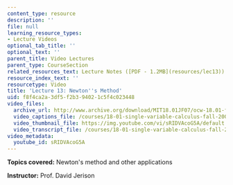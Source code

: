 ```yaml
---
content_type: resource
description: ''
file: null
learning_resource_types:
- Lecture Videos
optional_tab_title: ''
optional_text: ''
parent_title: Video Lectures
parent_type: CourseSection
related_resources_text: Lecture Notes ([PDF - 1.2MB](resources/lec13))
resource_index_text: ''
resourcetype: Video
title: 'Lecture 13: Newton''s Method'
uid: f8f4ca2a-3df5-f2b3-9402-1c5f4c023448
video_files:
  archive_url: http://www.archive.org/download/MIT18.01JF07/ocw-18.01-f07-lec13_300k.mp4
  video_captions_file: /courses/18-01-single-variable-calculus-fall-2006/be4a6b955ce35b7191afed626954d91e_sRIDVAcoG5A.vtt
  video_thumbnail_file: https://img.youtube.com/vi/sRIDVAcoG5A/default.jpg
  video_transcript_file: /courses/18-01-single-variable-calculus-fall-2006/be5a865648e8a9911a1d04ed3cb0418e_sRIDVAcoG5A.pdf
video_metadata:
  youtube_id: sRIDVAcoG5A
---
```


**Topics covered:** Newton's method and other applications

**Instructor:** Prof. David Jerison